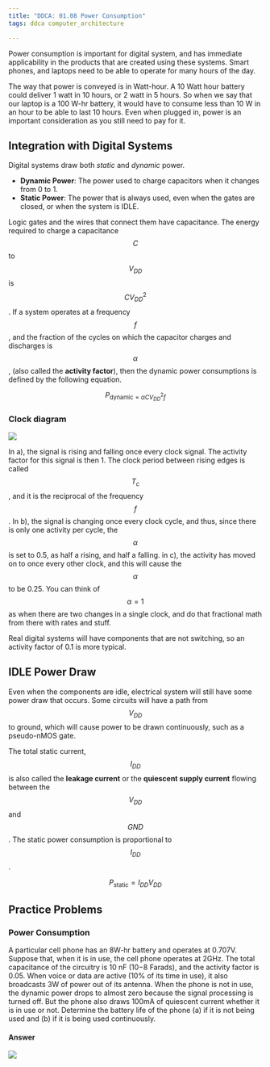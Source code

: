```yaml
---
title: "DDCA: 01.08 Power Consumption"
tags: ddca computer_architecture

---
```


Power consumption is important for digital system, and has immediate applicability in the products that are created using these systems. Smart phones, and laptops need to be able to operate for many hours of the day.

The way that power is conveyed is in Watt-hour. A 10 Watt hour battery could deliver 1 watt in 10 hours, or 2 watt in 5 hours. So when we say that our laptop is a 100 W-hr battery, it would have to consume less than 10 W in an hour to be able to last 10 hours. Even when plugged in, power is an important consideration as you still need to pay for it.

## Integration with Digital Systems

Digital systems draw both *static* and *dynamic* power.
- **Dynamic Power**: The power used to charge capacitors when it changes from 0 to 1.
- **Static Power**: The power that is always used, even when the gates are closed, or when the system is IDLE.

Logic gates and the wires that connect them have capacitance. The energy required to charge a capacitance $$C$$ to $$V_{DD}$$ is $${CV_{DD}}^2$$. If a system operates at a frequency $$f$$, and the fraction of the cycles on which the capacitor charges and discharges is $$\alpha$$, (also called the **activity factor**), then the dynamic power consumptions is defined by the following equation.

$$
P_{\text{dynamic}=\alpha C{V_{DD}}^2f}
$$

### Clock diagram

![](/assets/Pasted%20image%2020230618183400.png)

In a), the signal is rising and falling once every clock signal. The activity factor for this signal is then 1. The clock period between rising edges is called $$T_c$$, and it is the reciprocal of the frequency $$f$$. In b), the signal is changing once every clock cycle, and thus, since there is only one activity per cycle, the $$\alpha$$ is set to 0.5, as half a rising, and half a falling. in c), the activity has moved on to once every other clock, and this will cause the $$\alpha$$ to be 0.25. You can think of $$\alpha=1$$ as when there are two changes in a single clock, and do that fractional math from there with rates and stuff.

Real digital systems will have components that are not switching, so an activity factor of 0.1 is more typical.

## IDLE Power Draw

Even when the components are idle, electrical system will still have some power draw that occurs. Some circuits will have a path from $$V_{DD}$$ to ground, which will cause power to be drawn continuously, such as a pseudo-nMOS gate.

The total static current, $$I_{DD}$$ is also called the **leakage current** or the **quiescent supply current** flowing between the $$V_{DD}$$ and $$GND$$. The static power consumption is proportional to $$I_{DD}$$.

$$
P_{\text{static}}=I_{DD}V_{DD}
$$

## Practice Problems

### Power Consumption

A particular cell phone has an 8W-hr battery and operates at 0.707V. Suppose that, when it is in use, the cell phone operates at 2GHz. The total capacitance of the circuitry is 10 nF (10−8 Farads), and the activity factor is 0.05. When voice or data are active (10% of its time in use), it also broadcasts 3W of power out of its antenna. When the phone is not in use, the dynamic power drops to almost zero because the signal processing is turned off. But the phone also draws 100mA of quiescent current whether it is in use or not. Determine the battery life of the phone (a) if it is not being used and (b) if it is being used continuously.

#### Answer

![](/assets/powerex-5.jpg)



